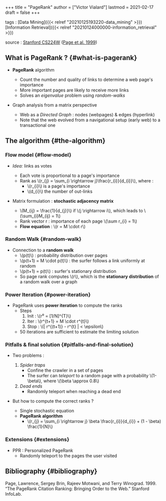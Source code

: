 +++
title = "PageRank"
author = ["Victor Vialard"]
lastmod = 2021-02-17
draft = false
+++

tags
: [Data Mining]({{< relref "20210125193220-data_mining" >}}) [Information Retrieval]({{< relref "20210124000000-information_retrieval" >}})

source
: [Stanford CS224W](http://web.stanford.edu/class/cs224w/) ([Page et al. 1999](#org6c9df0c))

## What is PageRank ? {#what-is-pagerank}

- **PageRank** algorithm

  - Count the number and quality of links to determine a web page's importance
  - More important pages are likely to receive more links
  - Solves an _eigenvalue_ problem using _random-walks_

- Graph analysis from a matrix perspective
  - Web as a _Directed Graph_ : nodes (webpages) & edges (hyperlink)
  - Note that the web evolved from a navigational setup (early web) to a transactional one

## The algorithm {#the-algorithm}

### Flow model {#flow-model}

- _Idea:_ links as votes

  - Each vote is proportional to a page's importance
  - Rank as \\(r\_{j} = \sum\_{i \rightarrow j}\frac{r\_{i}}{d\_{i}}\\), where :
    - \\(r\_{i}\\) is a page's importance
    - \\(d\_{i}\\) the number of out-links

- Matrix formulation : **stochastic adjacency matrix**
  - \\(M\_{ij} = \frac{1}{d\_{j}}\\) if \\(j \rightarrow i\\), which leads to \\(\sum\_{i}M\_{ij} = 1\\)
  - Rank vector r : importance of each page \\(\sum r\_{i} = 1\\)
  - **Flow equation** : \\(r = M \cdot r\\)

### Random Walk {#random-walk}

- Connection to a **random walk**
  - \\(p(t)\\) : probability distribution over pages
  - \\(p(t+1) = M \cdot p(t)\\) : the surfer follows a link uniformly at random
  - \\(p(t+1) = p(t)\\) : surfer's stationary distribution
  - So page rank computes \\(r\\), which is the **stationary distribution** of a random walk over a graph

### Power Iteration {#power-iteration}

- PageRank uses **power iteration** to compute the ranks
  - Steps
    1.  Init : \\(r⁰ = [1/N]^{T}\\)
    2.  Iter : \\(r^{t+1} = M \cdot r^{t}\\)
    3.  Stop : \\(| r^{(t+1)} - r^{t} | < \epsilon\\)
  - 50 iterations are sufficient to estimate the limiting solution

### Pitfalls & final solution {#pitfalls-and-final-solution}

- Two problems :

  1.  _Spider traps_
      - Confine the crawler in a set of pages
      - The surfer can _teleport_ to a random page with a probability \\(1-\beta\\), where \\(\beta \approx 0.8\\)
  2.  _Dead ends_
      - Randomly teleport when reaching a dead end

- But how to compute the correct ranks ?
  - Single stochastic equation
  - **PageRank algorithm**
    - \\(r\_{j} = \sum\_{i \rightarrow j} \beta \frac{r\_{i}}{d\_{i}} + (1 - \beta) \frac{1}{N}\\)

### Extensions {#extensions}

- PPR : Personalized PageRank
  - Randomly teleport to the pages the user visited

## Bibliography {#bibliography}

<a id="org6c9df0c"></a>Page, Lawrence, Sergey Brin, Rajeev Motwani, and Terry Winograd. 1999. “The PageRank Citation Ranking: Bringing Order to the Web.” Stanford InfoLab.
